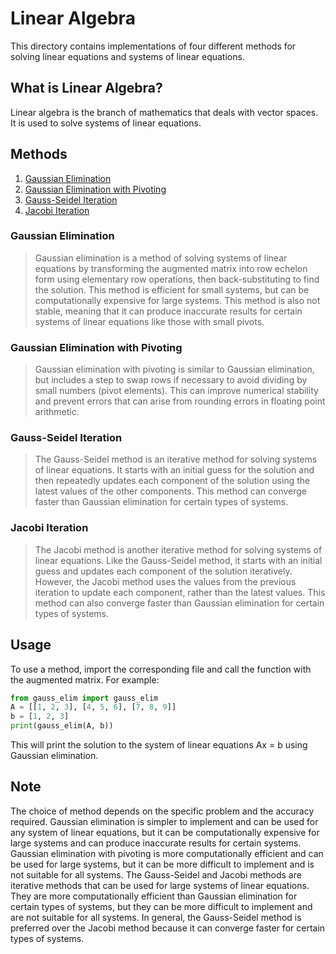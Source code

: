 # Linear Algebra
This directory contains implementations of four different methods for solving linear equations and systems of linear equations.

## What is Linear Algebra?
Linear algebra is the branch of mathematics that deals with vector spaces. It is used to solve systems of linear equations.

## Methods
1. [Gaussian Elimination](#gaussian-elimination)
2. [Gaussian Elimination with Pivoting](#gaussian-elimination-with-partial-pivoting)
3. [Gauss-Seidel Iteration](#gauss-seidel-iteration)
4. [Jacobi Iteration](#jacobi-iteration)

### Gaussian Elimination
> Gaussian elimination is a method of solving systems of linear equations by transforming the augmented matrix into row echelon form using elementary row operations, then back-substituting to find the solution. This method is efficient for small systems, but can be computationally expensive for large systems. This method is also not stable, meaning that it can produce inaccurate results for certain systems of linear equations like those with small pivots.

### Gaussian Elimination with Pivoting
> Gaussian elimination with pivoting is similar to Gaussian elimination, but includes a step to swap rows if necessary to avoid dividing by small numbers (pivot elements). This can improve numerical stability and prevent errors that can arise from rounding errors in floating point arithmetic.

### Gauss-Seidel Iteration
> The Gauss-Seidel method is an iterative method for solving systems of linear equations. It starts with an initial guess for the solution and then repeatedly updates each component of the solution using the latest values of the other components. This method can converge faster than Gaussian elimination for certain types of systems.

### Jacobi Iteration
> The Jacobi method is another iterative method for solving systems of linear equations. Like the Gauss-Seidel method, it starts with an initial guess and updates each component of the solution iteratively. However, the Jacobi method uses the values from the previous iteration to update each component, rather than the latest values. This method can also converge faster than Gaussian elimination for certain types of systems.

## Usage
To use a method, import the corresponding file and call the function with the augmented matrix. For example:

```python
from gauss_elim import gauss_elim
A = [[1, 2, 3], [4, 5, 6], [7, 8, 9]]
b = [1, 2, 3]
print(gauss_elim(A, b))
```

This will print the solution to the system of linear equations Ax = b using Gaussian elimination.

## Note
The choice of method depends on the specific problem and the accuracy required. Gaussian elimination is simpler to implement and can be used for any system of linear equations, but it can be computationally expensive for large systems and can produce inaccurate results for certain systems. Gaussian elimination with pivoting is more computationally efficient and can be used for large systems, but it can be more difficult to implement and is not suitable for all systems. The Gauss-Seidel and Jacobi methods are iterative methods that can be used for large systems of linear equations. They are more computationally efficient than Gaussian elimination for certain types of systems, but they can be more difficult to implement and are not suitable for all systems. In general, the Gauss-Seidel method is preferred over the Jacobi method because it can converge faster for certain types of systems.